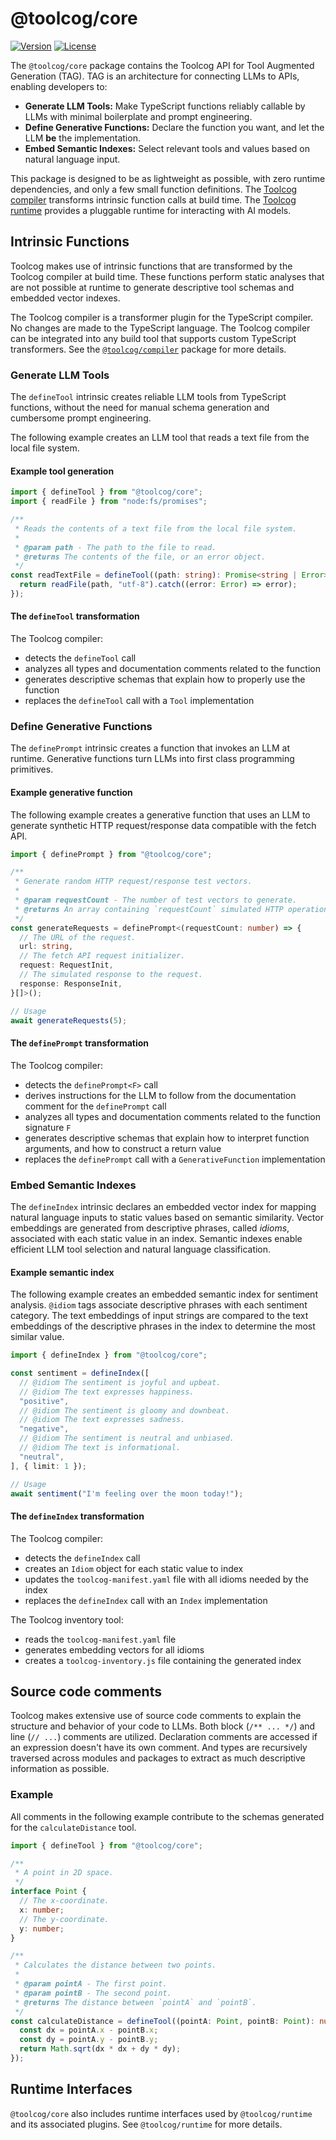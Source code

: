 # @toolcog/core

[![Version](https://img.shields.io/npm/v/@toolcog/core)](https://www.npmjs.com/package/@toolcog/core)
[![License](https://img.shields.io/github/license/toolcog/toolcog)](LICENSE)

The `@toolcog/core` package contains the Toolcog API for Tool Augmented
Generation (TAG). TAG is an architecture for connecting LLMs to APIs,
enabling developers to:

- **Generate LLM Tools:** Make TypeScript functions reliably callable by LLMs
  with minimal boilerplate and prompt engineering.
- **Define Generative Functions:** Declare the function you want, and let the
  LLM **be** the implementation.
- **Embed Semantic Indexes:** Select relevant tools and values based on natural
  language input.

This package is designed to be as lightweight as possible, with zero runtime
dependencies, and only a few small function definitions.
The [Toolcog compiler][toolcog-compiler] transforms intrinsic function calls
at build time. The [Toolcog runtime][toolcog-runtime] provides a pluggable
runtime for interacting with AI models.

## Intrinsic Functions

Toolcog makes use of intrinsic functions that are transformed by the Toolcog
compiler at build time. These functions perform static analyses that are not
possible at runtime to generate descriptive tool schemas and embedded vector
indexes.

The Toolcog compiler is a transformer plugin for the TypeScript compiler.
No changes are made to the TypeScript language. The Toolcog compiler can be
integrated into any build tool that supports custom TypeScript transformers.
See the [`@toolcog/compiler`][toolcog-compiler] package for more details.

### Generate LLM Tools

The `defineTool` intrinsic creates reliable LLM tools from TypeScript functions,
without the need for manual schema generation and cumbersome prompt engineering.

The following example creates an LLM tool that reads a text file from the local
file system.

#### Example tool generation

```typescript
import { defineTool } from "@toolcog/core";
import { readFile } from "node:fs/promises";

/**
 * Reads the contents of a text file from the local file system.
 *
 * @param path - The path to the file to read.
 * @returns The contents of the file, or an error object.
 */
const readTextFile = defineTool((path: string): Promise<string | Error> => {
  return readFile(path, "utf-8").catch((error: Error) => error);
});
```

#### The `defineTool` transformation

The Toolcog compiler:
- detects the `defineTool` call
- analyzes all types and documentation comments related to the function
- generates descriptive schemas that explain how to properly use the function
- replaces the `defineTool` call with a `Tool` implementation

### Define Generative Functions

The `definePrompt` intrinsic creates a function that invokes an LLM at runtime.
Generative functions turn LLMs into first class programming primitives.

#### Example generative function

The following example creates a generative function that uses an LLM to
generate synthetic HTTP request/response data compatible with the fetch API.

```typescript
import { definePrompt } from "@toolcog/core";

/**
 * Generate random HTTP request/response test vectors.
 *
 * @param requestCount - The number of test vectors to generate.
 * @returns An array containing `requestCount` simulated HTTP operations.
 */
const generateRequests = definePrompt<(requestCount: number) => {
  // The URL of the request.
  url: string,
  // The fetch API request initializer.
  request: RequestInit,
  // The simulated response to the request.
  response: ResponseInit,
}[]>();

// Usage
await generateRequests(5);
```

#### The `definePrompt` transformation

The Toolcog compiler:
- detects the `definePrompt<F>` call
- derives instructions for the LLM to follow from the documentation comment
  for the `definePrompt` call
- analyzes all types and documentation comments related to the function
  signature `F`
- generates descriptive schemas that explain how to interpret function
  arguments, and how to construct a return value
- replaces the `definePrompt` call with a `GenerativeFunction` implementation

### Embed Semantic Indexes

The `defineIndex` intrinsic declares an embedded vector index for mapping
natural language inputs to static values based on semantic similarity.
Vector embeddings are generated from descriptive phrases, called _idioms_,
associated with each static value in an index. Semantic indexes enable
efficient LLM tool selection and natural language classification.

#### Example semantic index

The following example creates an embedded semantic index for sentiment analysis.
`@idiom` tags associate descriptive phrases with each sentiment category.
The text embeddings of input strings are compared to the text embeddings of
the descriptive phrases in the index to determine the most similar value.

```typescript
import { defineIndex } from "@toolcog/core";

const sentiment = defineIndex([
  // @idiom The sentiment is joyful and upbeat.
  // @idiom The text expresses happiness.
  "positive",
  // @idiom The sentiment is gloomy and downbeat.
  // @idiom The text expresses sadness.
  "negative",
  // @idiom The sentiment is neutral and unbiased.
  // @idiom The text is informational.
  "neutral",
], { limit: 1 });

// Usage
await sentiment("I'm feeling over the moon today!");
```

#### The `defineIndex` transformation

The Toolcog compiler:
- detects the `defineIndex` call
- creates an `Idiom` object for each static value to index
- updates the `toolcog-manifest.yaml` file with all idioms needed by the index
- replaces the `defineIndex` call with an `Index` implementation

The Toolcog inventory tool:
- reads the `toolcog-manifest.yaml` file
- generates embedding vectors for all idioms
- creates a `toolcog-inventory.js` file containing the generated index

## Source code comments

Toolcog makes extensive use of source code comments to explain the structure
and behavior of your code to LLMs. Both block (`/** ... */`) and line (`// ...`)
comments are utilized. Declaration comments are accessed if an expression
doesn't have its own comment. And types are recursively traversed across
modules and packages to extract as much descriptive information as possible.

### Example

All comments in the following example contribute to the schemas generated for
the `calculateDistance` tool.

```typescript
import { defineTool } from "@toolcog/core";

/**
 * A point in 2D space.
 */
interface Point {
  // The x-coordinate.
  x: number;
  // The y-coordinate.
  y: number;
}

/**
 * Calculates the distance between two points.
 *
 * @param pointA - The first point.
 * @param pointB - The second point.
 * @returns The distance between `pointA` and `pointB`.
 */
const calculateDistance = defineTool((pointA: Point, pointB: Point): number => {
  const dx = pointA.x - pointB.x;
  const dy = pointA.y - pointB.y;
  return Math.sqrt(dx * dx + dy * dy);
});
```

## Runtime Interfaces

`@toolcog/core` also includes runtime interfaces used by `@toolcog/runtime`
and its associated plugins. See `@toolcog/runtime` for more details.

[toolcog-runtime]: https://github.com/toolcog/toolcog/tree/main/packages/runtime#readme
[toolcog-compiler]: https://github.com/toolcog/toolcog/tree/main/packages/compiler#readme
